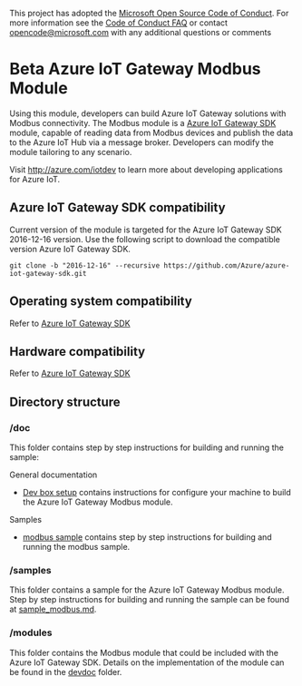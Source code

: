 This project has adopted the [Microsoft Open Source Code of Conduct](https://opensource.microsoft.com/codeofconduct/). For more information see the [Code of Conduct FAQ](https://opensource.microsoft.com/codeofconduct/faq/) or contact [opencode@microsoft.com](mailto:opencode@microsoft.com) with any additional questions or comments

# Beta Azure IoT Gateway Modbus Module
Using this module, developers can build Azure IoT Gateway solutions with Modbus connectivity. The Modbus module is a [Azure IoT Gateway SDK](https://github.com/Azure/azure-iot-gateway-sdk) module, capable of reading data from Modbus devices and publish the data to the Azure IoT Hub via a message broker. Developers can modify the module tailoring to any scenario.

Visit http://azure.com/iotdev to learn more about developing applications for Azure IoT.

## Azure IoT Gateway SDK compatibility
Current version of the module is targeted for the Azure IoT Gateway SDK 2016-12-16 version.
Use the following script to download the compatible version Azure IoT Gateway SDK.
```
git clone -b "2016-12-16" --recursive https://github.com/Azure/azure-iot-gateway-sdk.git
```

## Operating system compatibility
Refer to [Azure IoT Gateway SDK](https://github.com/Azure/azure-iot-gateway-sdk#operating-system-compatibility)

## Hardware compatibility
Refer to [Azure IoT Gateway SDK](https://github.com/Azure/azure-iot-gateway-sdk#hardware-compatibility)

## Directory structure

### /doc
This folder contains step by step instructions for building and running the sample:

General documentation

- [Dev box setup](./doc/devbox_setup.md) contains instructions for configure your machine to build the Azure IoT Gateway Modbus module.

Samples

- [modbus sample](./doc/sample_modbus.md) contains step by step instructions for building and running the modbus sample.


### /samples
This folder contains a sample for the Azure IoT Gateway Modbus module. Step by step instructions for building and running the sample can be found at [sample_modbus.md](./doc/sample_modbus.md).

### /modules
This folder contains the Modbus module that could be included with the Azure IoT Gateway SDK. Details on the implementation of the module can be found in the [devdoc](./modules/modbus_read/devdoc) folder. 
